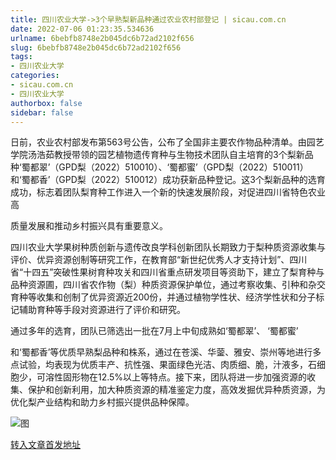 ```yaml
---
title: 四川农业大学->3个早熟梨新品种通过农业农村部登记 | sicau.com.cn
date: 2022-07-06 01:23:35.534636
urlname: 6bebfb8748e2b045dc6b72ad2102f656
slug: 6bebfb8748e2b045dc6b72ad2102f656
tags: 
- 四川农业大学
categories:
- sicau.com.cn
- 四川农业大学
authorbox: false
sidebar: false
---
```

日前，农业农村部发布第563号公告，公布了全国非主要农作物品种清单。由园艺学院汤浩茹教授带领的园艺植物遗传育种与生物技术团队自主培育的3个梨新品种‘蜀都翠’（GPD梨（2022）510010）、‘蜀都蜜’（GPD梨（2022）510011）和‘蜀都香’（GPD梨（2022）510012）成功获新品种登记。这3个梨新品种的选育成功，标志着团队梨育种工作进入一个新的快速发展阶段，对促进四川省特色农业高
<!--more-->
质量发展和推动乡村振兴具有重要意义。

四川农业大学果树种质创新与遗传改良学科创新团队长期致力于梨种质资源收集与评价、优异资源创制等研究工作，在教育部“新世纪优秀人才支持计划”、四川省“十四五”突破性果树育种攻关和四川省重点研发项目等资助下，建立了梨育种与品种资源圃，四川省农作物（梨）种质资源保护单位，通过考察收集、引种和杂交育种等收集和创制了优异资源近200份，并通过植物学性状、经济学性状和分子标记辅助育种等手段对资源进行了评价和研究。

通过多年的选育，团队已筛选出一批在7月上中旬成熟如‘蜀都翠’、 ‘蜀都蜜’

和‘蜀都香’等优质早熟梨品种和株系，通过在苍溪、华蓥、雅安、崇州等地进行多点试验，均表现为优质丰产、抗性强、果面绿色光洁、肉质细、脆，汁液多，石细胞少，可溶性固形物在12.5%以上等特点。接下来，团队将进一步加强资源的收集、保护和创新利用，加大种质资源的精准鉴定力度，高效发掘优异种质资源，为优化梨产业结构和助力乡村振兴提供品种保障。

![图](https://news.sicau.edu.cn/__local/5/81/F1/5D0546A01A3A71F9DCA8A94EC4F_3860440D_4E4C5.jpg)

[转入文章首发地址](https://news.sicau.edu.cn/info/1078/68687.htm)